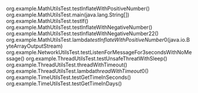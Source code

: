 org.example.MathUtilsTest.testInflateWithPositiveNumber()
org.example.MathUtilsTest.main(java.lang.String[])
org.example.MathUtilsTest.testIf()
org.example.MathUtilsTest.testInflateWithNegativeNumber()
org.example.MathUtilsTest.testInflateWithNegativeNumber22()
org.example.MathUtilsTest.lambda$testInflateWithPositiveNumber$0(java.io.ByteArrayOutputStream)
org.example.NetworkUtilsTest.testListenForMessageFor3secondsWithNoMessage()
org.example.ThreadUtilsTest.testUnsafeThreatWithSleep()
org.example.ThreadUtilsTest.threadWithTimeout()
org.example.ThreadUtilsTest.lambda$threadWithTimeout$0()
org.example.TimeUtilsTest.testGetTimeInSeconds()
org.example.TimeUtilsTest.testGetTimeInDays()